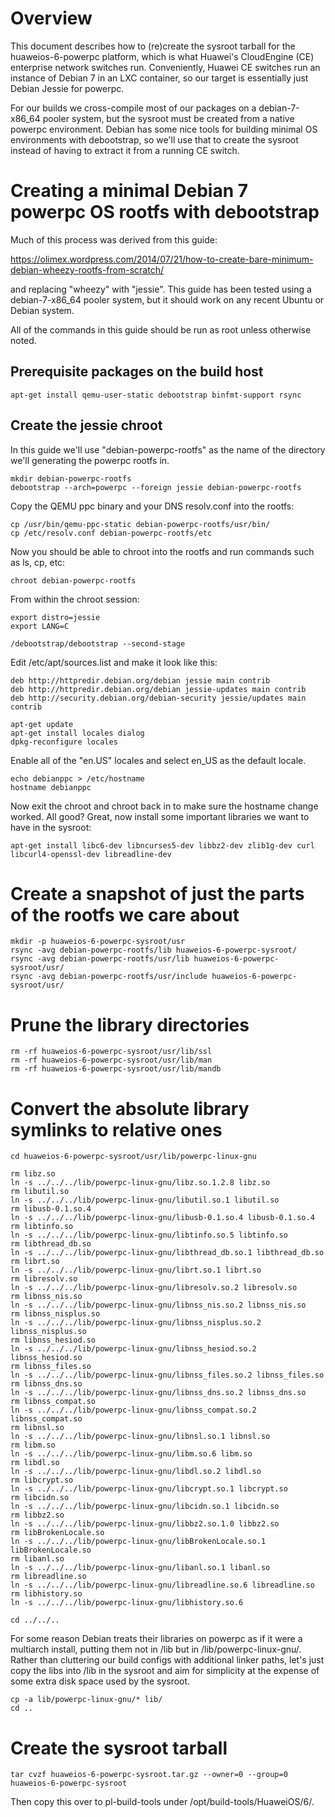 # Overview

This document describes how to (re)create the sysroot tarball for the huaweios-6-powerpc platform, which is what Huawei's CloudEngine (CE) enterprise network switches run. Conveniently, Huawei CE switches run an instance of Debian 7 in an LXC container, so our target is essentially just Debian Jessie for powerpc.

For our builds we cross-compile most of our packages on a debian-7-x86_64 pooler system, but the sysroot must be created from a native powerpc environment. Debian has some nice tools for building minimal OS environments with debootstrap, so we'll use that to create the sysroot instead of having to extract it from a running CE switch.

# Creating a minimal Debian 7 powerpc OS rootfs with debootstrap

Much of this process was derived from this guide:

https://olimex.wordpress.com/2014/07/21/how-to-create-bare-minimum-debian-wheezy-rootfs-from-scratch/

and replacing "wheezy" with "jessie". This guide has been tested using a debian-7-x86_64 pooler system, but it should work on any recent Ubuntu or Debian system.

All of the commands in this guide should be run as root unless otherwise noted.

## Prerequisite packages on the build host

```
apt-get install qemu-user-static debootstrap binfmt-support rsync
```

## Create the jessie chroot

In this guide we'll use "debian-powerpc-rootfs" as the name of the directory we'll generating the powerpc rootfs in.

```
mkdir debian-powerpc-rootfs
debootstrap --arch=powerpc --foreign jessie debian-powerpc-rootfs
```

Copy the QEMU ppc binary and your DNS resolv.conf into the rootfs:

```
cp /usr/bin/qemu-ppc-static debian-powerpc-rootfs/usr/bin/
cp /etc/resolv.conf debian-powerpc-rootfs/etc
```

Now you should be able to chroot into the rootfs and run commands such as ls, cp, etc:

```
chroot debian-powerpc-rootfs
```

From within the chroot session:

```
export distro=jessie
export LANG=C

/debootstrap/debootstrap --second-stage
```

Edit /etc/apt/sources.list and make it look like this:

```
deb http://httpredir.debian.org/debian jessie main contrib
deb http://httpredir.debian.org/debian jessie-updates main contrib
deb http://security.debian.org/debian-security jessie/updates main contrib
```

```
apt-get update
apt-get install locales dialog
dpkg-reconfigure locales
```

Enable all of the "en.US" locales and select en_US as the default locale.

```
echo debianppc > /etc/hostname
hostname debianppc
```

Now exit the chroot and chroot back in to make sure the hostname change worked. All good? Great, now install some important libraries we want to have in the sysroot:

```
apt-get install libc6-dev libncurses5-dev libbz2-dev zlib1g-dev curl libcurl4-openssl-dev libreadline-dev
```

# Create a snapshot of just the parts of the rootfs we care about

```
mkdir -p huaweios-6-powerpc-sysroot/usr
rsync -avg debian-powerpc-rootfs/lib huaweios-6-powerpc-sysroot/
rsync -avg debian-powerpc-rootfs/usr/lib huaweios-6-powerpc-sysroot/usr/
rsync -avg debian-powerpc-rootfs/usr/include huaweios-6-powerpc-sysroot/usr/
```

# Prune the library directories

```
rm -rf huaweios-6-powerpc-sysroot/usr/lib/ssl
rm -rf huaweios-6-powerpc-sysroot/usr/lib/man
rm -rf huaweios-6-powerpc-sysroot/usr/lib/mandb
```

# Convert the absolute library symlinks to relative ones

```
cd huaweios-6-powerpc-sysroot/usr/lib/powerpc-linux-gnu

rm libz.so
ln -s ../../../lib/powerpc-linux-gnu/libz.so.1.2.8 libz.so
rm libutil.so
ln -s ../../../lib/powerpc-linux-gnu/libutil.so.1 libutil.so
rm libusb-0.1.so.4
ln -s ../../../lib/powerpc-linux-gnu/libusb-0.1.so.4 libusb-0.1.so.4
rm libtinfo.so
ln -s ../../../lib/powerpc-linux-gnu/libtinfo.so.5 libtinfo.so
rm libthread_db.so
ln -s ../../../lib/powerpc-linux-gnu/libthread_db.so.1 libthread_db.so
rm librt.so
ln -s ../../../lib/powerpc-linux-gnu/librt.so.1 librt.so
rm libresolv.so
ln -s ../../../lib/powerpc-linux-gnu/libresolv.so.2 libresolv.so
rm libnss_nis.so
ln -s ../../../lib/powerpc-linux-gnu/libnss_nis.so.2 libnss_nis.so
rm libnss_nisplus.so
ln -s ../../../lib/powerpc-linux-gnu/libnss_nisplus.so.2 libnss_nisplus.so
rm libnss_hesiod.so
ln -s ../../../lib/powerpc-linux-gnu/libnss_hesiod.so.2 libnss_hesiod.so
rm libnss_files.so
ln -s ../../../lib/powerpc-linux-gnu/libnss_files.so.2 libnss_files.so
rm libnss_dns.so
ln -s ../../../lib/powerpc-linux-gnu/libnss_dns.so.2 libnss_dns.so
rm libnss_compat.so
ln -s ../../../lib/powerpc-linux-gnu/libnss_compat.so.2 libnss_compat.so
rm libnsl.so
ln -s ../../../lib/powerpc-linux-gnu/libnsl.so.1 libnsl.so
rm libm.so
ln -s ../../../lib/powerpc-linux-gnu/libm.so.6 libm.so
rm libdl.so
ln -s ../../../lib/powerpc-linux-gnu/libdl.so.2 libdl.so
rm libcrypt.so
ln -s ../../../lib/powerpc-linux-gnu/libcrypt.so.1 libcrypt.so
rm libcidn.so
ln -s ../../../lib/powerpc-linux-gnu/libcidn.so.1 libcidn.so
rm libbz2.so
ln -s ../../../lib/powerpc-linux-gnu/libbz2.so.1.0 libbz2.so
rm libBrokenLocale.so
ln -s ../../../lib/powerpc-linux-gnu/libBrokenLocale.so.1 libBrokenLocale.so
rm libanl.so
ln -s ../../../lib/powerpc-linux-gnu/libanl.so.1 libanl.so
rm libreadline.so
ln -s ../../../lib/powerpc-linux-gnu/libreadline.so.6 libreadline.so
rm libhistory.so
ln -s ../../../lib/powerpc-linux-gnu/libhistory.so.6

cd ../../..
```

For some reason Debian treats their libraries on powerpc as if it were a multiarch install, putting them not in /lib but in /lib/powerpc-linux-gnu/. Rather than cluttering our build configs with additional linker paths, let's just copy the libs into /lib in the sysroot and aim for simplicity at the expense of some extra disk space used by the sysroot.

```
cp -a lib/powerpc-linux-gnu/* lib/
cd ..
```

# Create the sysroot tarball

```
tar cvzf huaweios-6-powerpc-sysroot.tar.gz --owner=0 --group=0 huaweios-6-powerpc-sysroot
```

Then copy this over to pl-build-tools under /opt/build-tools/HuaweiOS/6/.
